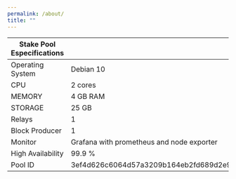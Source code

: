 ```yaml
---
permalink: /about/
title: ""
---
```



| Stake Pool Especifications |                                       |
| ---------------------------|---------------------------------------|
| Operating System | Debian 10 |
| CPU | 2 cores |
| MEMORY | 4 GB RAM |
| STORAGE | 25 GB |
| Relays | 1 |
| Block Producer | 1 |
| Monitor | Grafana with prometheus and node exporter |
| High Availability | 99.9 % |
| Pool ID | 3ef4d626c6064d57a3209b164eb2fd689d2e97789dddc23e34e68ab2 |